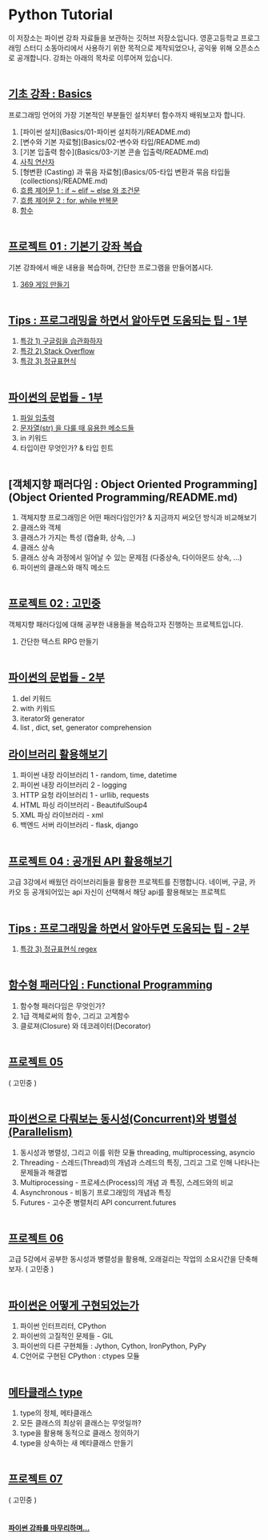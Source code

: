 # Python Tutorial
이 저장소는 파이썬 강좌 자료들을 보관하는 깃허브 저장소입니다.
영훈고등학교 프로그래밍 스터디 소동아리에서 사용하기 위한 목적으로 제작되었으나, 공익읗 위해 오픈소스로 공개합니다.
강좌는 아래의 목차로 이루어져 있습니다.
</br></br>

## [기초 강좌 : Basics](Basics/README.md)
프로그래밍 언어의 가장 기본적인 부분들인 설치부터 함수까지 배워보고자 합니다.
1. [파이썬 설치](Basics/01-파이썬 설치하기/README.md)
2. [변수와 기본 자료형](Basics/02-변수와 타입/README.md)
3. [기본 입출력 함수](Basics/03-기본 콘솔 입출력/README.md)
4. [사칙 연산자](Basics/04-연산자/README.md)
5. [형변환 (Casting) 과 묶음 자료형](Basics/05-타입 변환과 묶음 타입들 (collections)/README.md)
6. [흐름 제어문 1 : if ~ elif ~ else 와 조건문](Basics/06-조건문/README.md)
7. [흐름 제어문 2 : for, while 반복문](Basics/07-반복문/README.md)
8. [함수](Basics/08-함수/README.md)
</br></br>

## [프로젝트 01 : 기본기 강좌 복습](Projects/01_기본기_복습/README.md)
기본 강좌에서 배운 내용을 복습하며, 간단한 프로그램을 만들어봅시다.
1. [369 게임 만들기](Projects/01-Basics_Practice/README.md)
</br></br>

## [Tips : 프로그래밍을 하면서 알아두면 도움되는 팁 - 1부](Tips/README.md)
1. [특강 1) 구글링을 습관화하자](Tips/01-Google_It/README.md)
2. [특강 2) Stack Overflow](Tips/02-StackOverflow/README.md)
3. [특강 3) 정규표현식](Tips/03-RegEx/README.md)
</br></br>

## [파이썬의 문법들 - 1부](Python_Grammers/README.md)
1. [파일 입출력](Python_Grammers/01-FileIO/README.md)
2. [문자열(str) 을 다룰 때 유용한 메소드들]()
3. in 키워드
4. 타입이란 무엇인가? & 타입 힌트
</br></br>

## [객체지향 패러다임 : Object Oriented Programming](Object Oriented Programming/README.md)
1. 객체지향 프로그래밍은 어떤 패러다임인가? & 지금까지 써오던 방식과 비교해보기
2. 클래스와 객체
3. 클래스가 가지는 특성 (캡슐화, 상속, ...)
4. 클래스 상속
5. 클래스 상속 과정에서 일어날 수 있는 문제점 (다중상속, 다이아몬드 상속, ...)
6. 파이썬의 클래스와 매직 메소드
</br></br>

## [프로젝트 02 : 고민중](Projects/02_고민중/README.md)
객체지향 패러다임에 대해 공부한 내용들을 복습하고자 진행하는 프로젝트입니다.
1. 간단한 텍스트 RPG 만들기
</br></br>

## [파이썬의 문법들 - 2부](Python_Grammers/README.md)
1. del 키워드
2. with 키워드
3. iterator와 generator
4. list , dict, set, generator comprehension


## [라이브러리 활용해보기]()
1. 파이썬 내장 라이브러리 1 - random, time, datetime
2. 파이썬 내장 라이브러리 2 - logging
3. HTTP 요청 라이브러리 1 - urllib, requests
4. HTML 파싱 라이브러리 - BeautifulSoup4
5. XML 파싱 라이브러리 - xml
6. 백엔드 서버 라이브러리 - flask, django
</br></br>

## [프로젝트 04 : 공개된 API 활용해보기]()
고급 3강에서 배웠던 라이브러리들을 활용한 프로젝트를 진행합니다.
네이버, 구글, 카카오 등 공개되어있는 api 자신이 선택해서 해당 api를 활용해보는 프로젝트
</br></br>

## [Tips : 프로그래밍을 하면서 알아두면 도움되는 팁 - 2부](Tips/README.md)
1. [특강 3) 정규표현식 regex](Tips/03-RegEx)
</br></br>

## [함수형 패러다임 : Functional Programming]()
1. 함수형 패러다임은 무엇인가?
2. 1급 객체로써의 함수, 그리고 고계함수
3. 클로져(Closure) 와 데코레이터(Decorator)
</br></br>

## [프로젝트 05]()
( 고민중 )
</br></br>

## [파이썬으로 다뤄보는 동시성(Concurrent)와 병렬성(Parallelism)]()
1. 동시성과 병렬성, 그리고 이를 위한 모듈 threading, multiprocessing, asyncio
2. Threading - 스레드(Thread)의 개념과 스레드의 특징, 그리고 그로 인해 나타나는 문제들과 해결법
3. Multiprocessing - 프로세스(Process)의 개념 과 특징, 스레드와의 비교
4. Asynchronous  - 비동기 프로그래밍의 개념과 특징
5. Futures - 고수준 병렬처리 API concurrent.futures
</br></br>

## [프로젝트 06]()
고급 5강에서 공부한 동시성과 병렬성을 활용해, 오래걸리는 작업의 소요시간을 단축해보자.
( 고민중 )
</br></br>

## [파이썬은 어떻게 구현되었는가]()
1. 파이썬 인터프리터, CPython
2. 파이썬의 고질적인 문제들 - GIL
3. 파이썬의 다른 구현체들 : Jython, Cython, IronPython, PyPy
4. C언어로 구현된 CPython : ctypes 모듈
</br></br>

## [메타클래스 type]()
1. type의 정체, 메타클래스
2. 모든 클래스의 최상위 클래스는 무엇일까?
3. type을 활용해 동적으로 클래스 정의하기
4. type을 상속하는 새 메타클래스 만들기
</br></br>

## [프로젝트 07]()
( 고민중 )
</br></br>

#### [파이썬 강좌를 마무리하며...]()
